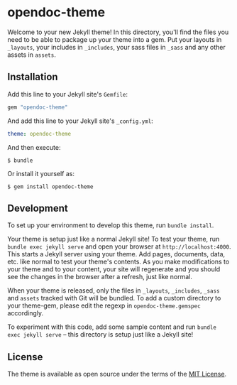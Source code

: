 # opendoc-theme

Welcome to your new Jekyll theme! In this directory, you'll find the files you need to be able to package up your theme into a gem. Put your layouts in `_layouts`, your includes in `_includes`, your sass files in `_sass` and any other assets in `assets`.



## Installation

Add this line to your Jekyll site's `Gemfile`:

```ruby
gem "opendoc-theme"
```

And add this line to your Jekyll site's `_config.yml`:

```yaml
theme: opendoc-theme
```

And then execute:

    $ bundle

Or install it yourself as:

    $ gem install opendoc-theme

## Development

To set up your environment to develop this theme, run `bundle install`.

Your theme is setup just like a normal Jekyll site! To test your theme, run `bundle exec jekyll serve` and open your browser at `http://localhost:4000`. This starts a Jekyll server using your theme. Add pages, documents, data, etc. like normal to test your theme's contents. As you make modifications to your theme and to your content, your site will regenerate and you should see the changes in the browser after a refresh, just like normal.

When your theme is released, only the files in `_layouts`, `_includes`, `_sass` and `assets` tracked with Git will be bundled.
To add a custom directory to your theme-gem, please edit the regexp in `opendoc-theme.gemspec` accordingly.

To experiment with this code, add some sample content and run `bundle exec jekyll serve` – this directory is setup just like a Jekyll site!

## License

The theme is available as open source under the terms of the [MIT License](https://opensource.org/licenses/MIT).

